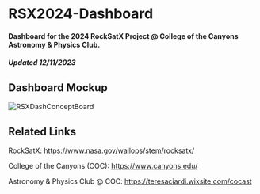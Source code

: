 # RSX2024-Dashboard

#### Dashboard for the 2024 RockSatX Project @ College of the Canyons Astronomy & Physics Club.

#### *Updated 12/11/2023*


## Dashboard Mockup
![RSXDashConceptBoard](https://github.com/CameronD35/RSX2024-Dashboard/assets/124549249/2a2d6c53-9bf3-486c-b501-8aced266720b)

## Related Links
RockSatX: https://www.nasa.gov/wallops/stem/rocksatx/

College of the Canyons (COC): https://www.canyons.edu/

Astronomy & Physics Club @ COC: https://teresaciardi.wixsite.com/cocast
